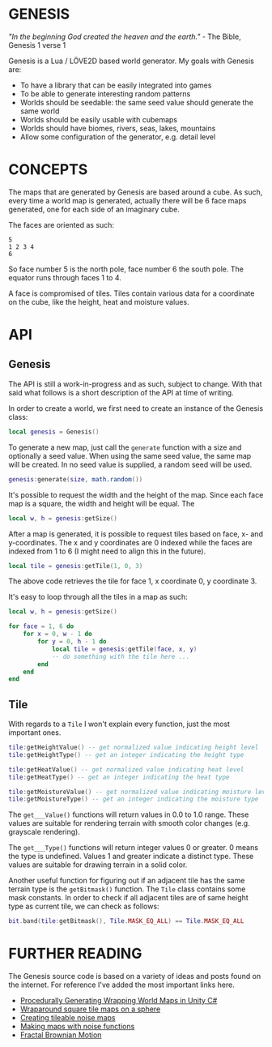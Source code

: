 # GENESIS

*"In the beginning God created the heaven and the earth."*
	- The Bible, Genesis 1 verse 1

Genesis is a Lua / LÖVE2D based world generator. My goals with Genesis are:

* To have a library that can be easily integrated into games
* To be able to generate interesting random patterns
* Worlds should be seedable: the same seed value should generate the same world
* Worlds should be easily usable with cubemaps
* Worlds should have biomes, rivers, seas, lakes, mountains
* Allow some configuration of the generator, e.g. detail level

# CONCEPTS

The maps that are generated by Genesis are based around a cube. As such, every
time a world map is generated, actually there will be 6 face maps generated, one 
for each side of an imaginary cube.

The faces are oriented as such:

	5
	1 2 3 4
	6

So face number 5 is the north pole, face number 6 the south pole. The equator 
runs through faces 1 to 4. 

A face is compromised of tiles. Tiles contain various data for a coordinate on 
the cube, like the height, heat and moisture values.

# API

## Genesis

The API is still a work-in-progress and as such, subject to change. With that 
said what follows is a short description of the API at time of writing.

In order to create a world, we first need to create an instance of the Genesis 
class:

```lua
local genesis = Genesis()
```

To generate a new map, just call the `generate` function with a size and 
optionally a seed value. When using the same seed value, the same map will be 
created. In no seed value is supplied, a random seed will be used.

```lua
genesis:generate(size, math.random())
```

It's possible to request the width and the height of the map. Since each face 
map is a square, the width and height will be equal. The 

```lua
local w, h = genesis:getSize()
```

After a map is generated, it is possible to request tiles based on face, x- and 
y-coordinates. The x and y coordinates are 0 indexed while the faces are indexed
from 1 to 6 (I might need to align this in the future).

```lua
local tile = genesis:getTile(1, 0, 3) 
```

The above code retrieves the tile for face 1, x coordinate 0, y coordinate 3.

It's easy to loop through all the tiles in a map as such:

```lua
local w, h = genesis:getSize()

for face = 1, 6 do
	for x = 0, w - 1 do
		for y = 0, h - 1 do
			local tile = genesis:getTile(face, x, y)
			-- do something with the tile here ...
		end
	end
end
```

## Tile

With regards to a `Tile` I won't explain every function, just the most important 
ones.

```lua
tile:getHeightValue() -- get normalized value indicating height level
tile:getHeightType() -- get an integer indicating the height type

tile:getHeatValue() -- get normalized value indicating heat level
tile:getHeatType() -- get an integer indicating the heat type

tile:getMoistureValue() -- get normalized value indicating moisture level
tile:getMoistureType() -- get an integer indicating the moisture type
```

The `get___Value()` functions will return values in 0.0 to 1.0 range. These 
values are suitable for rendering terrain with smooth color changes (e.g. grayscale rendering). 

The `get___Type()` functions will return integer values 0 or greater. 0 means 
the type is undefined. Values 1 and greater indicate a distinct type. These 
values are suitable for drawing terrain in a solid color.

Another useful function for figuring out if an adjacent tile has the same terrain type is the `getBitmask()` function. The `Tile` class contains some mask constants. In order to check if all adjacent tiles are of same height type as current tile, we can check as follows:

```lua
bit.band(tile:getBitmask(), Tile.MASK_EQ_ALL) == Tile.MASK_EQ_ALL
```
	
# FURTHER READING

The Genesis source code is based on a variety of ideas and posts found on the 
internet. For reference I've added the most important links here.

* [Procedurally Generating Wrapping World Maps in Unity C#][0]
* [Wraparound square tile maps on a sphere][1]
* [Creating tileable noise maps][2]
* [Making maps with noise functions][3]
* [Fractal Brownian Motion][4]

[0]: http://www.jgallant.com/procedurally-generating-wrapping-world-maps-in-unity-csharp-part-1
[1]: https://www.redblobgames.com/x/1938-square-tiling-of-sphere/
[2]: https://ronvalstar.nl/creating-tileable-noise-maps
[3]: https://www.redblobgames.com/maps/terrain-from-noise/
[4]: https://thebookofshaders.com/13/

